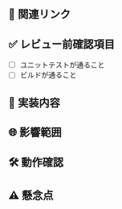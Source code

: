 ﻿## 🔗 関連リンク
<!-- 関連するPR、仕様書のリンク(社外の方を除く)、Jiraチケットのリンク(社外の方を除く)等を書いてください。 -->

## ✅ レビュー前確認項目
- [ ] ユニットテストが通ること
- [ ] ビルドが通ること

<!-- 社内の人向け: 以下の項目は、開発当初のストーリー設計書通りであれば省略可能です。
                 設計に変更があった場合のみ、変更点を周知するために記載してください。 -->

## 🚀 実装内容
<!-- GUIに関する実装がある場合はスクリーンショットを貼ってください。実装した内容について書いてください。 -->
## 🌐 影響範囲
<!-- 既存の実装に対して行った変更や、影響がある部分があれば書いてください(特に同時並行している他の作業に影響する時、今後必要な変更を書く)。また社内の人は、影響先の担当者に対して周知をお願いします。 -->
## 🛠️ 動作確認
<!-- レビュアーが動作確認するのに必要な手順と結果を書く。 -->
## ⚠️ 懸念点
<!-- 気になる点、特にレビューしてほしい点等があれば書く。 -->

